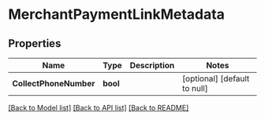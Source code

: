 # MerchantPaymentLinkMetadata

## Properties
Name | Type | Description | Notes
------------ | ------------- | ------------- | -------------
**CollectPhoneNumber** | **bool** |  | [optional] [default to null]

[[Back to Model list]](../README.md#documentation-for-models) [[Back to API list]](../README.md#documentation-for-api-endpoints) [[Back to README]](../README.md)

